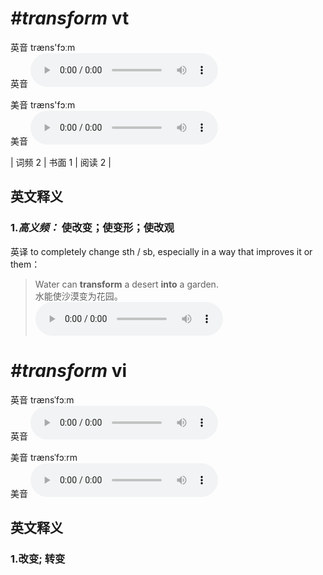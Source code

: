 # ***\#transform*** vt
英音 træns'fɔːm  
英音
<audio src="./media/transform-B.aac" controls="controls"></audio>

美音 træns'fɔːm  
美音
<audio src="./media/transform.aac" controls="controls"></audio>



| 词频 2 | 书面 1 | 阅读 2 |  

英文释义
---
### 1.*高义频：* **使改变；使变形；使改观**  
英译 to completely change sth / sb, especially in a way that improves it or them：

 > Water can **transform** a desert **into** a garden.   
 > 水能使沙漠变为花园。    
<audio src="./media/transform-1.aac" controls="controls"></audio>


# ***\#transform*** vi
英音 trænsˈfɔːm  
英音
<audio src="./media/transform1_AAC.aac" controls="controls"></audio>

美音 trænsˈfɔːrm  
美音
<audio src="./media/transform2_AAC.aac" controls="controls"></audio>



  

英文释义
---
### 1.**改变; 转变**  


